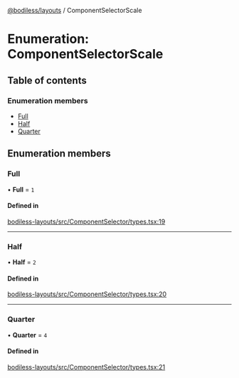 [@bodiless/layouts](../README.md) / ComponentSelectorScale

# Enumeration: ComponentSelectorScale

## Table of contents

### Enumeration members

- [Full](ComponentSelectorScale.md#full)
- [Half](ComponentSelectorScale.md#half)
- [Quarter](ComponentSelectorScale.md#quarter)

## Enumeration members

### Full

• **Full** = `1`

#### Defined in

[bodiless-layouts/src/ComponentSelector/types.tsx:19](https://github.com/johnsonandjohnson/Bodiless-JS/blob/362d7f88/packages/bodiless-layouts/src/ComponentSelector/types.tsx#L19)

___

### Half

• **Half** = `2`

#### Defined in

[bodiless-layouts/src/ComponentSelector/types.tsx:20](https://github.com/johnsonandjohnson/Bodiless-JS/blob/362d7f88/packages/bodiless-layouts/src/ComponentSelector/types.tsx#L20)

___

### Quarter

• **Quarter** = `4`

#### Defined in

[bodiless-layouts/src/ComponentSelector/types.tsx:21](https://github.com/johnsonandjohnson/Bodiless-JS/blob/362d7f88/packages/bodiless-layouts/src/ComponentSelector/types.tsx#L21)
